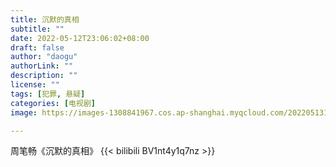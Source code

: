 ```yaml
---
title: 沉默的真相
subtitle: ""
date: 2022-05-12T23:06:02+08:00
draft: false
author: "daogu"
authorLink: ""
description: "" 
license: ""
tags: [犯罪, 悬疑]
categories: [电视剧]
image: https://images-1308841967.cos.ap-shanghai.myqcloud.com/202205131312267.webp

---
```


周笔畅《沉默的真相》
{{< bilibili BV1nt4y1q7nz >}}